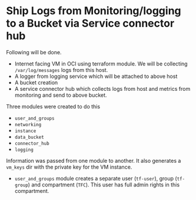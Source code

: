 # Ship Logs from Monitoring/logging to a Bucket via Service connector hub

Following will be done.


* Internet facing VM in OCI using terraform module. We will be collecting `/var/log/messages` logs from this host.
* A logger from logging service which will be attached to above host
* A bucket creation
* A service connector hub which collects logs from host and metrics from monitoring and send to above bucket.

Three modules were created to do this
* `user_and_groups`
* `networking`
* `instance`
* `data_bucket`
* `connector_hub`
* `logging`

Information was passed from one module to another. It also generates a `vm_keys` dir with the private key for the VM instance.

* `user_and_groups` module creates a separate user (`tf-user`), group (`tf-group`) and compartment (`TFC`). This user has full admin rights in this compartment.
